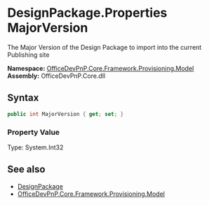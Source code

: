 # DesignPackage.Properties MajorVersion
The Major Version of the Design Package to import into the current Publishing site  

**Namespace:** [OfficeDevPnP.Core.Framework.Provisioning.Model](OfficeDevPnP.Core.Framework.Provisioning.Model.md)  
**Assembly:** OfficeDevPnP.Core.dll  
## Syntax
```C#
public int MajorVersion { get; set; }
```

### Property Value
Type: System.Int32  

## See also
- [DesignPackage](OfficeDevPnP.Core.Framework.Provisioning.Model.DesignPackage.md) 
- [OfficeDevPnP.Core.Framework.Provisioning.Model](OfficeDevPnP.Core.Framework.Provisioning.Model.md)
